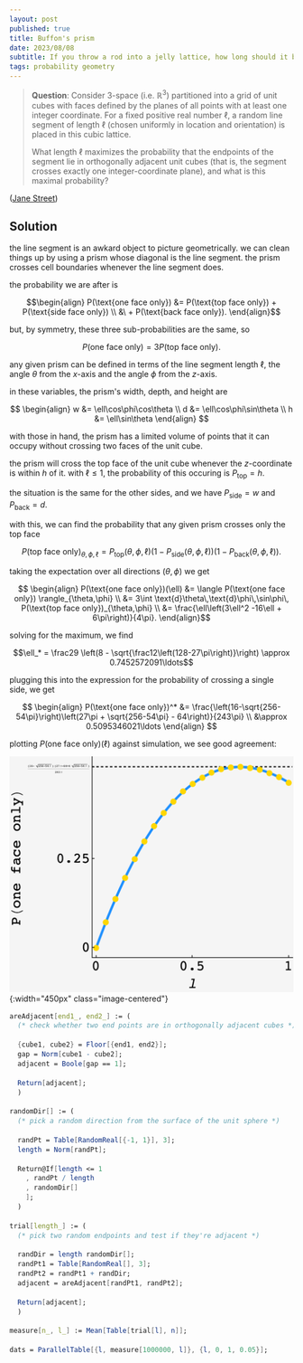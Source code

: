 ```yaml
---
layout: post
published: true
title: Buffon's prism
date: 2023/08/08
subtitle: If you throw a rod into a jelly lattice, how long should it be to maximize the chance to cross one wall?
tags: probability geometry
---
```


>**Question**: Consider 3-space (i.e. $\mathbb{R}^3$) partitioned into a grid of unit cubes with faces defined by the planes of all points with at least one integer coordinate. For a fixed positive real number $\ell$, a random line segment of length $\ell$ (chosen uniformly in location and orientation) is placed in this cubic lattice.
>
>What length $\ell$ maximizes the probability that the endpoints of the segment lie in orthogonally adjacent unit cubes (that is, the segment crosses exactly one integer-coordinate plane), and what is this maximal probability?

<!--more-->

([Jane Street](URL))

## Solution

the line segment is an awkard object to picture geometrically. we can clean things up by using a prism whose diagonal is the line segment. the prism crosses cell boundaries whenever the line segment does.

the probability we are after is

$$\begin{align}
P(\text{one face only}) &= P(\text{top face only}) + P(\text{side face only}) \\ 
&\ + P(\text{back face only}).
\end{align}$$

but, by symmetry, these three sub-probabilities are the same, so 
 
$$ P(\text{one face only}) = 3 P(\text{top face only}).$$
 
any given prism can be defined in terms of the line segment length $\ell,$ the angle $\theta$ from the $x$-axis and the angle $\phi$ from the $z$-axis.

in these variables, the prism's width, depth, and height are

$$
  \begin{align}
    w &= \ell\cos\phi\cos\theta \\
    d &= \ell\cos\phi\sin\theta \\
    h &= \ell\sin\theta
  \end{align}
$$

with those in hand, the prism has a limited volume of points that it can occupy without crossing two faces of the unit cube.

the prism will cross the top face of the unit cube whenever the $z$-coordinate is within $h$ of it. with $\ell \leq 1,$ the probability of this occuring is $P_\text{top} = h.$ 

the situation is the same for the other sides, and we have $P_\text{side} = w$ and $P_\text{back} = d.$

<!-- likewise, the probability that this doesn't happen is $1 - P_\text{top}.$ -->

with this, we can find the probability that any given prism crosses only the top face

$$ 
P(\text{top face only})_{\theta,\phi,\ell} = P_\text{top}(\theta,\phi,\ell) (1-P_\text{side}(\theta,\phi,\ell))(1-P_\text{back}(\theta,\phi,\ell)).
$$

taking the expectation over all directions $(\theta, \phi)$ we get

$$ \begin{align}
P(\text{one face only})(\ell) &= \langle P(\text{one face only}) \rangle_{\theta,\phi} \\
&= 3\int \text{d}\theta\,\text{d}\phi\,\sin\phi\, P(\text{top face only})_{\theta,\phi} \\
&= \frac{\ell\left(3\ell^2 -16\ell + 6\pi\right)}{4\pi}.
\end{align}$$

solving for the maximum, we find 

$$\ell_* = \frac29 \left(8 - \sqrt{\frac12\left(128-27\pi\right)}\right) \approx 0.7452572091\ldots$$

plugging this into the expression for the probability of crossing a single side, we get 

$$
\begin{align}
 P(\text{one face only})^* &= \frac{\left(16-\sqrt{256-54\pi}\right)\left(27\pi + \sqrt{256-54\pi} - 64\right)}{243\pi} \\
 &\approx 0.5095346021\ldots
\end{align}
$$

plotting $P(\text{one face only})(\ell)$ against simulation, we see good agreement:

![](/img/2023-08-31-buffons-prism.png) {:width="450px" class="image-centered"}

```mathematica
areAdjacent[end1_, end2_] := (
  (* check whether two end points are in orthogonally adjacent cubes *)
  
  {cube1, cube2} = Floor[{end1, end2}];
  gap = Norm[cube1 - cube2];
  adjacent = Boole[gap == 1];
  
  Return[adjacent];
  )

randomDir[] := (
  (* pick a random direction from the surface of the unit sphere *)

  randPt = Table[RandomReal[{-1, 1}], 3];
  length = Norm[randPt];

  Return@If[length <= 1
    , randPt / length
    , randomDir[]
    ];
  )

trial[length_] := (
  (* pick two random endpoints and test if they're adjacent *)

  randDir = length randomDir[];
  randPt1 = Table[RandomReal[], 3];
  randPt2 = randPt1 + randDir;
  adjacent = areAdjacent[randPt1, randPt2];

  Return[adjacent];
  )

measure[n_, l_] := Mean[Table[trial[l], n]];

dats = ParallelTable[{l, measure[1000000, l]}, {l, 0, 1, 0.05}];
```

<br>
